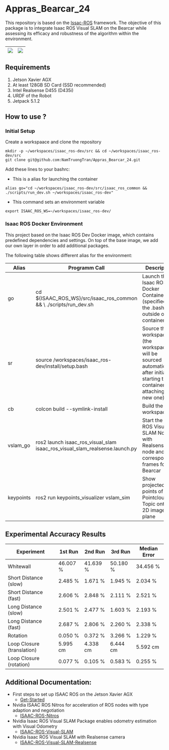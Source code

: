 # Appras_Bearcar_24

This repository is based on the [Issac-ROS](https://developer.nvidia.com/isaac/ros) framework. The objective of this package is to integrate Isaac ROS Visual SLAM on the Bearcar while assessing its efficacy and robustness of the algorithm within the environment.

| <img  src="./bearcar/gifs/frames.gif"> | <img  src="./bearcar/gifs/keypoints.gif"> | 
| :--------------------------------------------------------------: | :---------------------------------------------------------------------: | 

## Requirements

1. Jetson Xavier AGX 
2. At least 128GB SD Card (SSD recommended)
3. Intel Realsense D455 (D435i)
4. URDF of the Robot 
5. Jetpack 5.1.2

## How to use ?

### Initial Setup

Create a workspaace and clone the repository

```
mkdir -p ~/workspaces/isaac_ros-dev/src && cd ~/workspaces/isaac_ros-dev/src
git clone git@github.com:NamTruongTran/Appras_Bearcar_24.git
```

Add these lines to your bashrc:

  - This is a alias for launching the container  
```
alias go="cd ~/workspaces/isaac_ros-dev/src/isaac_ros_common && ./scripts/run_dev.sh ~/workspaces/isaac_ros-dev"
```
  - This command sets an environment variable
```
export ISAAC_ROS_WS=~/workspaces/isaac_ros-dev/
```

### Isaac ROS Docker Environment

This project based on the Isaac ROS Dev Docker image, which contains predefined dependencies and settings. 
On top of the base image, we add our own layer in order to add additional packages.

The following table shows different alias for the environment:


| Alias                              | Programm Call | Description  |
|----------                          |----------     |----------    |
| go                                 | cd ${ISAAC_ROS_WS}/src/isaac_ros_common && \ ./scripts/run_dev.sh            | Launch the Isaac ROS Docker Container (specified in the .bashrc outside of the container)                                           |
| sr                                 | source /workspaces/isaac_ros-dev/install/setup.bash                          | Source the workspace (the workspace will be sourced automatically after initially starting the container or attaching a new one)    |
| cb                                 | colcon build --symlink-install                                               | Build the workspace                                                                                                                 |  
| vslam_go                           | ros2 launch isaac_ros_visual_slam isaac_ros_visual_slam_realsense.launch.py  | Start the Isaac ROS Visual SLAM Node with Realsense node and the corresponding frames for Bearcar                                   |
| keypoints                          | ros2 run keypoints_visualizer vslam_sim                                      | Show projected 3D points of the Pointcloud2 Topic onto the 2D image plane                                                           |

## Experimental Accuracy Results

| Experiment                      | 1st Run    | 2nd Run    | 3rd Run    | Median Error |
|---------------------------------|------------|------------|------------|--------------|
| Whitewall                       | 46.007 %   | 41.639 %   | 50.180 %   | 34.456 %     |
| Short Distance (slow)           | 2.485 %    | 1.671 %    | 1.945 %    | 2.034 %      |
| Short Distance (fast)           | 2.606 %    | 2.848 %    | 2.111 %    | 2.521 %      |
| Long Distance (slow)            | 2.501 %    | 2.477 %    | 1.603 %    | 2.193 %      |
| Long Distance (fast)            | 2.687 %    | 2.806 %    | 2.260 %    | 2.338 %      |
| Rotation                        | 0.050 %    | 0.372 %    | 3.266 %    | 1.229 %      |
| Loop Closure (translation)      | 5.995 cm   | 4.338 cm   | 6.444 cm   | 5.592 cm     |
| Loop Closure (rotation)         | 0.077 %    | 0.105 %    | 0.583 %    | 0.255 %      |

## Additional Documentation:
- First steps to set up ISAAC ROS on the Jetson Xavier AGX
     - [Get-Started](https://web.archive.org/web/20240226200225/https://nvidia-isaac-ros.github.io/getting_started/index.html)
- Nvidia ISAAC ROS Nitros for acceleration of ROS nodes with type adaption and negotiation
     - [ISAAC-ROS-Nitros](https://web.archive.org/web/20240413190927/https://nvidia-isaac-ros.github.io/repositories_and_packages/isaac_ros_nitros/index.html)
 - Nvidia Isaac ROS Visual SLAM Package enables odometry estimation with Visual Odometry 
     - [ISAAC-ROS-Visual-SLAM](https://nvidia-isaac-ros.github.io/repositories_and_packages/isaac_ros_visual_slam/isaac_ros_visual_slam/index.html#quickstart)
- Nvidia Isaac ROS Visual SLAM with Realsense camera
     - [ISAAC-ROS-Visual-SLAM-Realsense](https://web.archive.org/web/20240226195409/https://nvidia-isaac-ros.github.io/concepts/visual_slam/cuvslam/tutorial_realsense.html)

